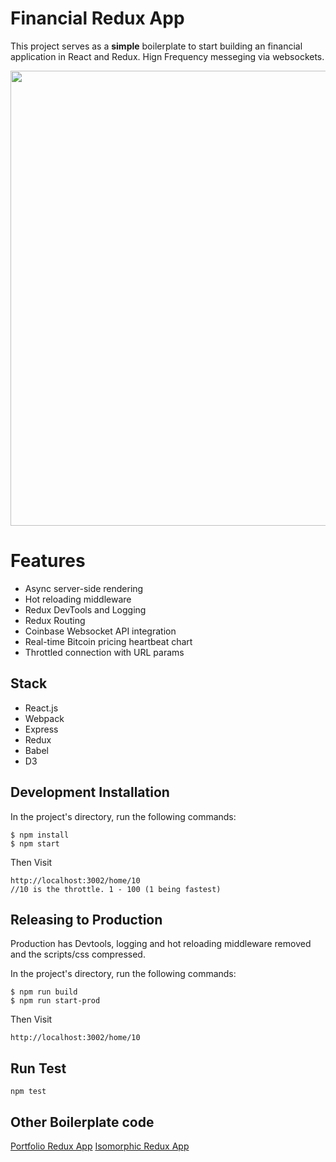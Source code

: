 # Financial Redux App

This project serves as a **simple** boilerplate to start building an financial application in React and Redux. Hign Frequency messeging via websockets.

<img src="http://g.recordit.co/f87NLuD7Ut.gif" width="728" />

# Features

- Async server-side rendering
- Hot reloading middleware
- Redux DevTools and Logging
- Redux Routing
- Coinbase Websocket API integration
- Real-time Bitcoin pricing heartbeat chart
- Throttled connection with URL params

## Stack

- React.js
- Webpack
- Express
- Redux
- Babel
- D3

## Development Installation

In the project's directory, run the following commands:

```
$ npm install
$ npm start
```

Then Visit

```
http://localhost:3002/home/10
//10 is the throttle. 1 - 100 (1 being fastest)
```

## Releasing to Production

Production has Devtools, logging and hot reloading middleware removed and the scripts/css compressed. 

In the project's directory, run the following commands:

```
$ npm run build
$ npm run start-prod
```

Then Visit

```
http://localhost:3002/home/10
```

## Run Test
```
npm test
```

## Other Boilerplate code

[Portfolio Redux App](https://github.com/caljrimmer/portfolio-redux-app)
[Isomorphic Redux App](https://github.com/caljrimmer/isomorphic-redux-app)

